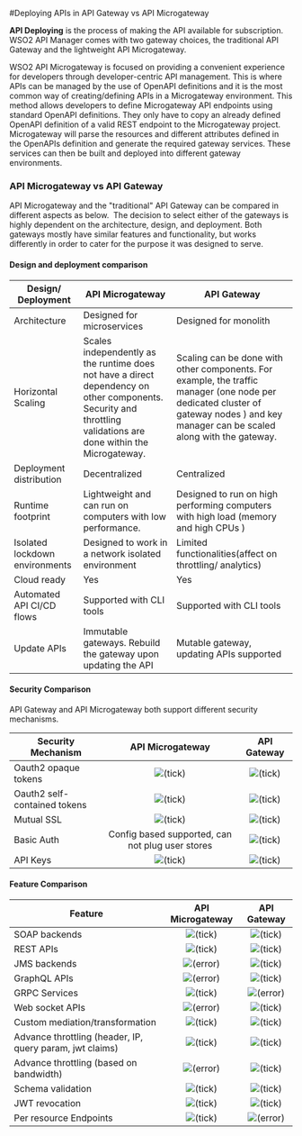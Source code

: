 #Deploying APIs in API Gateway vs API Microgateway

**API Deploying** is the process of making the API available for subscription. WSO2 API Manager comes with two gateway choices, the traditional API Gateway and the lightweight API Microgateway.

WSO2 API Microgateway is focused on providing a convenient experience for developers through developer-centric API management. This is where APIs can be managed by the use of OpenAPI definitions and it is the most common way of creating/defining APIs in a Microgateway environment. This method allows developers to define Microgateway API endpoints using standard OpenAPI definitions. They only have to copy an already defined OpenAPI definition of a valid REST endpoint to the Microgateway project. Microgateway will parse the resources and different attributes defined in the OpenAPIs definition and generate the required gateway services. These services can then be built and deployed into different gateway environments.

### API Microgateway vs API Gateway

API Microgateway and the "traditional" API Gateway can be compared in different aspects as below.  The decision to select either of the gateways is highly dependent on the architecture, design, and deployment. Both gateways mostly have similar features and functionality, but works differently in order to cater for the purpose it was designed to serve.

#### Design and deployment comparison

|Design/ Deployment       |API Microgateway                                         |API Gateway                        |
|-------------------------|---------------------------------------------------------|-----------------------------------|
|Architecture             |Designed for microservices                               |Designed for monolith              |
|Horizontal Scaling       |Scales independently as the runtime does not have a direct dependency on other components. Security and throttling validations are done within the Microgateway.                           |  Scaling can be done with other components. For example, the traffic manager (one node per dedicated cluster of gateway nodes ) and key manager can be scaled along with the gateway.|
|Deployment distribution  | Decentralized                                           | Centralized                       |
|Runtime footprint        | Lightweight and can run on computers with low performance.| Designed to run on high performing computers with high load (memory and high CPUs )|
|Isolated lockdown environments| Designed to work in a network isolated environment| Limited functionalities(affect on throttling/ analytics)|
|Cloud ready              | Yes                                                     | Yes                               |
|Automated API CI/CD flows| Supported with CLI tools                                |Supported with CLI tools           |
|Update APIs              | Immutable gateways. Rebuild the gateway upon updating the API| Mutable gateway, updating APIs supported|

#### Security Comparison

API Gateway and API Microgateway both support different security mechanisms.

| Security Mechanism           | API Microgateway                                              | API Gateway                       |
|------------------------------|:-------------------------------------------------------------:|:---------------------------------:|
| Oauth2 opaque tokens         | ![(tick)]({{base_path}}/assets/img/getting-started/check.svg) | ![(tick)]({{base_path}}/assets/img/getting-started/check.svg) |
| Oauth2 self-contained tokens | ![(tick)]({{base_path}}/assets/img/getting-started/check.svg) | ![(tick)]({{base_path}}/assets/img/getting-started/check.svg) |
| Mutual SSL                   | ![(tick)]({{base_path}}/assets/img/getting-started/check.svg) | ![(tick)]({{base_path}}/assets/img/getting-started/check.svg) |
| Basic Auth                   | Config based supported, can not plug user stores                      | ![(tick)]({{base_path}}/assets/img/getting-started/check.svg) |
| API Keys                     | ![(tick)]({{base_path}}/assets/img/getting-started/check.svg) | ![(tick)]({{base_path}}/assets/img/getting-started/check.svg) |

#### Feature Comparison

|   Feature                                                  | API Microgateway                                                                        |          API Gateway                                                                |
|----------------------------------------------------|:-------------------------------------------------------------------------:|:-----------------------------------------------------------------------:|
| SOAP backends                                      | ![(tick)]({{base_path}}/assets/img/getting-started/check.svg) | ![(tick)]({{base_path}}/assets/img/getting-started/check.svg)   |
| REST APIs                                          | ![(tick)]({{base_path}}/assets/img/getting-started/check.svg)   | ![(tick)]({{base_path}}/assets/img/getting-started/check.svg)   |
| JMS backends                                       | ![(error)]({{base_path}}/assets/img/getting-started/error.svg) | ![(tick)]({{base_path}}/assets/img/getting-started/check.svg)   |
| GraphQL APIs                                       | ![(error)]({{base_path}}/assets/img/getting-started/error.svg) | ![(tick)]({{base_path}}/assets/img/getting-started/check.svg)   |
| GRPC Services                                      | ![(tick)]({{base_path}}/assets/img/getting-started/check.svg)   | ![(error)]({{base_path}}/assets/img/getting-started/error.svg) |
| Web socket APIs                                    | ![(error)]({{base_path}}/assets/img/getting-started/error.svg) | ![(tick)]({{base_path}}/assets/img/getting-started/check.svg)   |
| Custom mediation/transformation                    | ![(tick)]({{base_path}}/assets/img/getting-started/check.svg)   | ![(tick)]({{base_path}}/assets/img/getting-started/check.svg)   |
| Advance throttling (header, IP, query param, jwt claims) | ![(tick)]({{base_path}}/assets/img/getting-started/check.svg) | ![(tick)]({{base_path}}/assets/img/getting-started/check.svg)   |
| Advance throttling (based on bandwidth) | ![(error)]({{base_path}}/assets/img/getting-started/error.svg) | ![(tick)]({{base_path}}/assets/img/getting-started/check.svg)   |
| Schema validation                                  | ![(tick)]({{base_path}}/assets/img/getting-started/check.svg)   | ![(tick)]({{base_path}}/assets/img/getting-started/check.svg)   |
| JWT revocation                                     | ![(tick)]({{base_path}}/assets/img/getting-started/check.svg)   | ![(tick)]({{base_path}}/assets/img/getting-started/check.svg)   |
| Per resource Endpoints                             | ![(tick)]({{base_path}}/assets/img/getting-started/check.svg)   | ![(error)]({{base_path}}/assets/img/getting-started/error.svg) |
